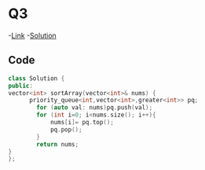 # Q3

-[Link](https://leetcode.com/problems/sort-an-array/)
-[Solution](https://leetcode.com/problems/sort-an-array/submissions/885185847/)

## Code

```cpp
class Solution {
public:
vector<int> sortArray(vector<int>& nums) {
      priority_queue<int,vector<int>,greater<int>> pq;
        for (auto val: nums)pq.push(val);
        for (int i=0; i<nums.size(); i++){
            nums[i]= pq.top();
            pq.pop();
        }
        return nums;
}
};
```